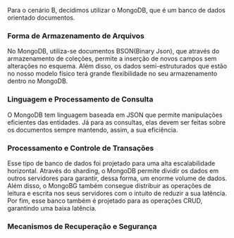 Para o cenário B, decidimos utilizar o MongoDB, que é um banco de dados orientado documentos.

### Forma de Armazenamento de Arquivos
No MongoDB, utiliza-se documentos BSON(Binary Json), que através do armazenamento de coleções, permite a inserção de novos campos sem alterações no esquema. Além disso, os dados semi-estruturados que estão no nosso modelo físico terá grande flexibilidade no seu armazenamento dentro no MongoDB.

### Linguagem e Processamento de Consulta
O MongoDB tem linguagem baseada em JSON que permite manipulações eficientes das entidades. Já para as consultas, elas devem ser feitas sobre os documentos sempre mantendo, assim, a sua eficiência.

### Processamento e Controle de Transações
Esse tipo de banco de dados foi projetado para uma alta escalabilidade horizontal. Através do sharding, o MongoDB permite dividir os dados em outros servidores para garantir, dessa forma, um enorme volume de dados. Além disso, o MongoBG também consegue distribuir as operações de leitura e escrita nos seus servidores com o intuito de reduzir a sua latência. Por fim, esse banco também é projetado para as operações CRUD, garantindo uma baixa latência.

### Mecanismos de Recuperação e Segurança
